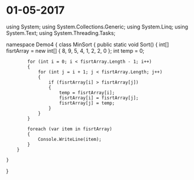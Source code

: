 # 01-05-2017

using System;
using System.Collections.Generic;
using System.Linq;
using System.Text;
using System.Threading.Tasks;

namespace Demo4
{
    class MinSort
    {
        public static void Sort()
        {
            int[] fisrtArray = new int[] { 8, 9, 5, 4, 1, 2, 2, 0 };
            int temp = 0;

            for (int i = 0; i < fisrtArray.Length - 1; i++)
            {
                for (int j = i + 1; j < fisrtArray.Length; j++)
                {
                    if (fisrtArray[i] > fisrtArray[j])
                    {
                        temp = fisrtArray[i];
                        fisrtArray[i] = fisrtArray[j];
                        fisrtArray[j] = temp;
                    }
                }
            }

            foreach (var item in fisrtArray)
            {
                Console.WriteLine(item);
            }
        }

    }
}
